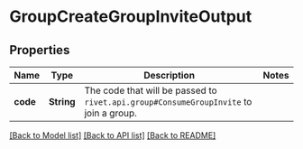# GroupCreateGroupInviteOutput

## Properties

Name | Type | Description | Notes
------------ | ------------- | ------------- | -------------
**code** | **String** | The code that will be passed to `rivet.api.group#ConsumeGroupInvite` to join a group. | 

[[Back to Model list]](../README.md#documentation-for-models) [[Back to API list]](../README.md#documentation-for-api-endpoints) [[Back to README]](../README.md)


